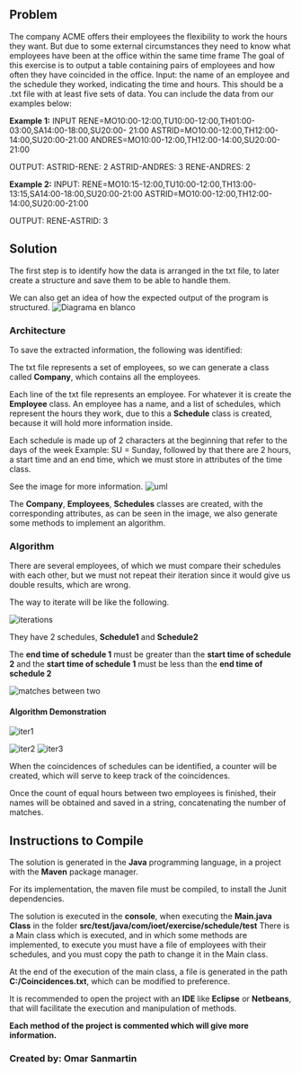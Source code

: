 ## Problem
The company ACME offers their employees the flexibility to work the hours they want. But due to some external circumstances they need to know what employees have been at the office within the same time frame
The goal of this exercise is to output a table containing pairs of employees and how often they have coincided in the office.
Input: the name of an employee and the schedule they worked, indicating the time and hours. This should be a .txt file with at least five sets of data. You can include the data from our examples below:

**Example 1:**
INPUT
RENE=MO10:00-12:00,TU10:00-12:00,TH01:00-03:00,SA14:00-18:00,SU20:00- 21:00
ASTRID=MO10:00-12:00,TH12:00-14:00,SU20:00-21:00
ANDRES=MO10:00-12:00,TH12:00-14:00,SU20:00-21:00

OUTPUT:
ASTRID-RENE: 2
ASTRID-ANDRES: 3
RENE-ANDRES: 2

**Example 2:**
INPUT:
RENE=MO10:15-12:00,TU10:00-12:00,TH13:00-13:15,SA14:00-18:00,SU20:00-21:00
ASTRID=MO10:00-12:00,TH12:00-14:00,SU20:00-21:00

OUTPUT:
RENE-ASTRID: 3

## Solution
The first step is to identify how the data is arranged in the txt file, to later create a structure and save them to be able to handle them.

We can also get an idea of how the expected output of the program is structured.
![Diagrama en blanco](https://user-images.githubusercontent.com/52268702/153798193-ccb95092-9331-4565-bfdc-9b0604be8da0.svg)

### Architecture

To save the extracted information, the following was identified:

The txt file represents a set of employees, so we can generate a class called **Company**, which contains all the employees.

Each line of the txt file represents an employee. For whatever it is create the **Employee** class.
An employee has a name, and a list of schedules, which represent the hours they work, due to this a **Schedule** class is created, because it will hold more information inside.

Each schedule is made up of 2 characters at the beginning that refer to the days of the week Example: SU = Sunday, followed by that there are 2 hours, a start time and an end time, which we must store in attributes of the time class.

See the image for more information.
![uml](https://user-images.githubusercontent.com/52268702/153800215-cb4f5fb5-a65e-42e8-a380-648d1eed9a37.svg)

The **Company**, **Employees**, **Schedules** classes are created, with the corresponding attributes, as can be seen in the image, we also generate some methods to implement an algorithm.

### Algorithm
There are several employees, of which we must compare their schedules with each other, but we must not repeat their iteration since it would give us double results, which are wrong.

The way to iterate will be like the following.

![iterations](https://user-images.githubusercontent.com/52268702/153801189-845937ef-7ee8-4637-8b13-129b8fe39b7c.svg)

They have 2 schedules, **Schedule1** and **Schedule2**


The **end time of schedule 1** must be greater than the **start time of schedule 2** and the **start time of schedule 1** must be less than the **end time of schedule 2**

![matches between two](https://user-images.githubusercontent.com/52268702/153802314-c0198dab-e668-4c76-aaf4-8077c01a0ca8.svg)

#### Algorithm Demonstration

![iter1](https://user-images.githubusercontent.com/52268702/153802460-5cedea17-f99f-41a5-a6c8-0f06ed4454d1.svg)

![iter2](https://user-images.githubusercontent.com/52268702/153802441-4cc3695c-d83b-4f29-abee-d9abee1f54c4.svg)
![iter3](https://user-images.githubusercontent.com/52268702/153802479-5db8efff-c73e-45ef-b447-878a5cd9b357.svg)

When the coincidences of schedules can be identified, a counter will be created, which will serve to keep track of the coincidences.

Once the count of equal hours between two employees is finished, their names will be obtained and saved in a string, concatenating the number of matches.

## Instructions to Compile

The solution is generated in the **Java** programming language, in a project with the **Maven** package manager.

For its implementation, the maven file must be compiled, to install the Junit dependencies.

The solution is executed in the **console**, when executing the **Main.java Class** in the folder **src/test/java/com/ioet/exercise/schedule/test**
There is a Main class which is executed, and in which some methods are implemented, to execute you must have a file of employees with their schedules, and you must copy the path to change it in the Main class.

At the end of the execution of the main class, a file is generated in the path **C:/Coincidences.txt**, which can be modified to preference.

It is recommended to open the project with an **IDE** like **Eclipse** or **Netbeans**, that will facilitate the execution and manipulation of methods.

**Each method of the project is commented which will give more information.**

### **Created by:** Omar Sanmartin
